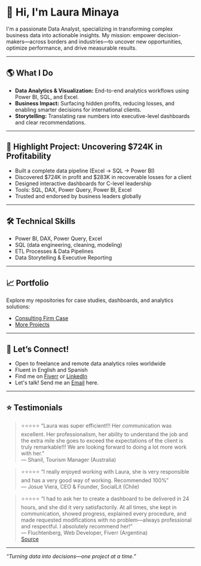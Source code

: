 # 👋 Hi, I'm Laura Minaya 

I'm a passionate Data Analyst, specializing in transforming complex business data into actionable insights. My mission: empower decision-makers—across borders and industries—to uncover new opportunities, optimize performance, and drive measurable results.

---

## 🌎 What I Do

- **Data Analytics & Visualization:** End-to-end analytics workflows using Power BI, SQL, and Excel.
- **Business Impact:** Surfacing hidden profits, reducing losses, and enabling smarter decisions for international clients.
- **Storytelling:** Translating raw numbers into executive-level dashboards and clear recommendations.

---

## 🚀 Highlight Project: Uncovering $724K in Profitability

- Built a complete data pipeline (Excel → SQL → Power BI)
- Discovered $724K in profit and $283K in recoverable losses for a client
- Designed interactive dashboards for C-level leadership
- Tools: SQL, DAX, Power Query, Power BI, Excel
- Trusted and endorsed by business leaders globally

---

## 🛠️ Technical Skills

- Power BI, DAX, Power Query, Excel
- SQL (data engineering, cleaning, modeling)
- ETL Processes & Data Pipelines
- Data Storytelling & Executive Reporting

---

## 📈 Portfolio

Explore my repositories for case studies, dashboards, and analytics solutions:
- [Consulting Firm Case](https://github.com/lauraminayaa/Consulting_Firm_Case)
- [More Projects](https://github.com/lauraminayaa?tab=repositories)

---

## 💬 Let’s Connect!

- Open to freelance and remote data analytics roles worldwide
- Fluent in English and Spanish
- Find me on [Fiverr](https://es.fiverr.com/laura155555?public_mode=true) or [LinkedIn](https://www.linkedin.com/in/laura-m-3a878b212/)
- Let's talk! Send me an [Email](mailto:lauminagui@gmail.com) here. 

---

## ⭐ Testimonials

> ⭐⭐⭐⭐⭐ “Laura was super efficient!!! Her communication was excellent. Her professionalism, her ability to understand the job and the extra mile she goes to exceed the expectations of the client is truly remarkable!!! We are looking forward to doing a lot more work with her.”  
> — Shanil, Tourism Manager (Australia)

> ⭐⭐⭐⭐⭐ “I really enjoyed working with Laura, she is very responsible and has a very good way of working. Recommended 100%”  
> — Josue Viera, CEO & Founder, SocialLit (Chile)

> ⭐⭐⭐⭐⭐ “I had to ask her to create a dashboard to be delivered in 24 hours, and she did it very satisfactorily. At all times, she kept in communication, showed progress, explained every procedure, and made requested modifications with no problem—always professional and respectful. I absolutely recommend her!”  
> — Fluchtenberg, Web Developer, Fiverr (Argentina)  
> [Source](https://es.fiverr.com/laura155555?public_mode=true)

---

*“Turning data into decisions—one project at a time.”*
